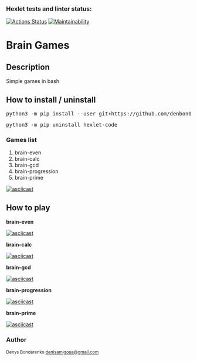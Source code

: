 ### Hexlet tests and linter status:
[![Actions Status](https://github.com/denbon05/python-project-lvl1/workflows/hexlet-check/badge.svg)](https://github.com/denbon05/python-project-lvl1/actions)
[![Maintainability](https://api.codeclimate.com/v1/badges/a99a88d28ad37a79dbf6/maintainability)](https://codeclimate.com/github/codeclimate/codeclimate/maintainability)

# Brain Games

## Description
<p>Simple games in bash</p>

## How to install / uninstall
<pre>python3 -m pip install --user git+https://github.com/denbon05/python-project-lvl1</pre>
<pre>python3 -m pip uninstall hexlet-code</pre>

### Games list

<ol>
	<li>brain-even</li>
	<li>brain-calc</li>
	<li>brain-gcd</li>
	<li>brain-progression</li>
	<li>brain-prime</li>
</ol>

[![asciicast](https://asciinema.org/a/396149.svg)](https://asciinema.org/a/396149)
## How to play
<b>brain-even</b>

[![asciicast](https://asciinema.org/a/lQPNnnsDdfTdtFpKYHTpLpF9j.svg)](https://asciinema.org/a/lQPNnnsDdfTdtFpKYHTpLpF9j)

<b>brain-calc</b>

[![asciicast](https://asciinema.org/a/396498.svg)](https://asciinema.org/a/396498)

<b>brain-gcd</b>

[![asciicast](https://asciinema.org/a/396524.svg)](https://asciinema.org/a/396524)

<b>brain-progression</b>

[![asciicast](https://asciinema.org/a/396743.svg)](https://asciinema.org/a/396743)

<b>brain-prime</b>

[![asciicast](https://asciinema.org/a/396768.svg)](https://asciinema.org/a/396768)

### Author

<small>Denys Bondarenko denisamigoua@gmail.com</small>